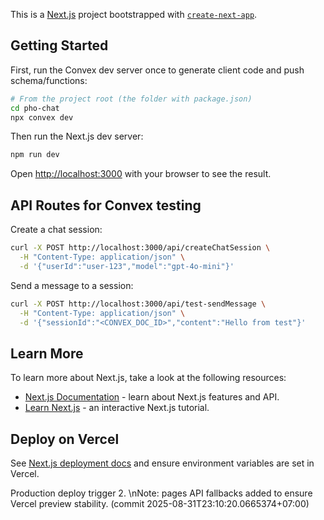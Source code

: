 This is a [Next.js](https://nextjs.org) project bootstrapped with [`create-next-app`](https://nextjs.org/docs/app/api-reference/cli/create-next-app).

## Getting Started

First, run the Convex dev server once to generate client code and push schema/functions:

```bash
# From the project root (the folder with package.json)
cd pho-chat
npx convex dev
```

Then run the Next.js dev server:

```bash
npm run dev
```

Open [http://localhost:3000](http://localhost:3000) with your browser to see the result.

## API Routes for Convex testing

Create a chat session:

```bash
curl -X POST http://localhost:3000/api/createChatSession \
  -H "Content-Type: application/json" \
  -d '{"userId":"user-123","model":"gpt-4o-mini"}'
```

Send a message to a session:

```bash
curl -X POST http://localhost:3000/api/test-sendMessage \
  -H "Content-Type: application/json" \
  -d '{"sessionId":"<CONVEX_DOC_ID>","content":"Hello from test"}'
```

## Learn More

To learn more about Next.js, take a look at the following resources:

- [Next.js Documentation](https://nextjs.org/docs) - learn about Next.js features and API.
- [Learn Next.js](https://nextjs.org/learn) - an interactive Next.js tutorial.

## Deploy on Vercel

See [Next.js deployment docs](https://nextjs.org/docs/app/building-your-application/deploying) and ensure environment variables are set in Vercel.


Production deploy trigger 2.
\nNote: pages API fallbacks added to ensure Vercel preview stability. (commit 2025-08-31T23:10:20.0665374+07:00)
